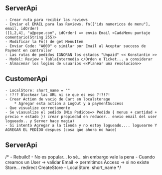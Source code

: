 
## ServerApi
    - Crear ruta para recibir las reviews 
    - Enviar el EMAIL para las Reviews. fn(["ids numericos de menu"], email, idOrder) 
    ([1,2,4], "a@pepe.com", idOrder) => envia Email <CadaMenu puntaje comentario(String 255)>
    - Modificar la Fn() de get MenuItem
    - Enviar Code: "A000" o similar por Email al Aceptar success de Payment en controller
    - Las rutas de pedidos IGNORAN los estados "Unpaid" << Konstantin >>
    - Model: Review + TablaIntermedia c/Orden o Ticket... a considerar
    - Almacenar los logins de usuarios <<Planear una resolucion>>

## CustomerApi
    - LocalStore: short_name = ""
    - !?!? Blockear las URL ni se que es eso ?!?!?!
    - Crear Action de vacio de Cart en localstorage
        * Agregar esta action a LogOut y a paymentSuccess
    - Que visualize correctamente
    - Se viasualize el pedido (Mis Pedidos=> Pedido { menus + cantidad + precio + estado }) crear propiedad en reducer.. envio email del user logueado.. y Server hace magia)
    - Si intento Agregar a la tienda y no estoy logueado.... loguearme Y AGREGAR EL PEDIDO despues (cosa que ahora no hace)

## ServerApi
/*
    - Rebuild! - No es popular... lo sé... sin embargo vale la pena
    - Cuando creamos un User -> validar Email -> permitimos Acceso -> si no existe Store... redirect CreateStore
    - LocalStore: short_name
*/


